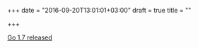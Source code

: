 +++
date = "2016-09-20T13:01:01+03:00"
draft = true
title = ""

+++

<p><a href="https://blog.golang.org/go1.7">Go 1.7 released</a></p>
